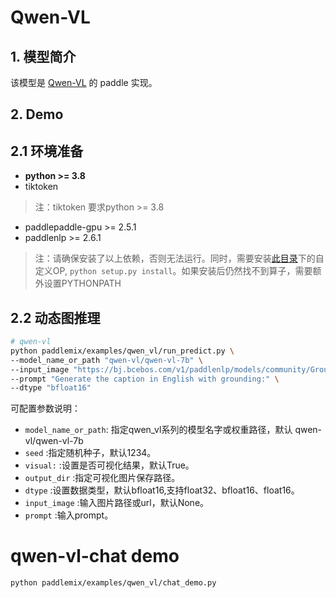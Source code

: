 # Qwen-VL

## 1. 模型简介

该模型是 [Qwen-VL](https://arxiv.org/pdf/2308.12966.pdf) 的 paddle 实现。


## 2. Demo

## 2.1 环境准备
- **python >= 3.8**
- tiktoken
> 注：tiktoken 要求python >= 3.8
- paddlepaddle-gpu >= 2.5.1
- paddlenlp >= 2.6.1

> 注：请确保安装了以上依赖，否则无法运行。同时，需要安装[此目录](https://github.com/PaddlePaddle/PaddleNLP/tree/develop/model_zoo/gpt-3/external_ops)下的自定义OP, `python setup.py install`。如果安装后仍然找不到算子，需要额外设置PYTHONPATH

## 2.2 动态图推理
```bash
# qwen-vl
python paddlemix/examples/qwen_vl/run_predict.py \
--model_name_or_path "qwen-vl/qwen-vl-7b" \
--input_image "https://bj.bcebos.com/v1/paddlenlp/models/community/GroundingDino/000000004505.jpg" \
--prompt "Generate the caption in English with grounding:" \
--dtype "bfloat16"
```
可配置参数说明：
  * `model_name_or_path`: 指定qwen_vl系列的模型名字或权重路径，默认 qwen-vl/qwen-vl-7b
  * `seed` :指定随机种子，默认1234。
  * `visual:` :设置是否可视化结果，默认True。
  * `output_dir` :指定可视化图片保存路径。
  * `dtype` :设置数据类型，默认bfloat16,支持float32、bfloat16、float16。
  * `input_image` :输入图片路径或url，默认None。
  * `prompt` :输入prompt。


# qwen-vl-chat demo
```bash
python paddlemix/examples/qwen_vl/chat_demo.py
```
